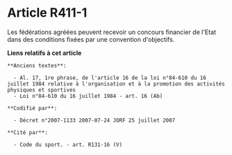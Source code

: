 # Article R411-1

Les fédérations agréées peuvent recevoir un concours financier de l'Etat dans des conditions fixées par une convention
d'objectifs.

**Liens relatifs à cet article**

	**Anciens textes**:

	  - Al. 17, 1re phrase, de l'article 16 de la loi n°84-610 du 16 juillet 1984 relative à l'organisation et à la promotion des activités physiques et sportives
	  - Loi n°84-610 du 16 juillet 1984 - art. 16 (Ab)

	**Codifié par**:

	  - Décret n°2007-1133 2007-07-24 JORF 25 juillet 2007

	**Cité par**:

	  - Code du sport. - art. R131-16 (V)
